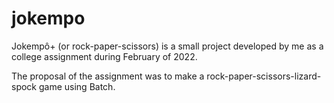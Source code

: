 # jokempo

  Jokempô+ (or rock-paper-scissors) is a small project developed by me as a college assignment during February of 2022.

  The proposal of the assignment was to make a rock-paper-scissors-lizard-spock game using Batch.
